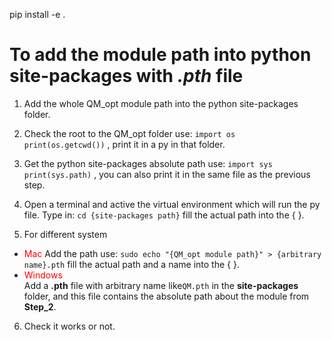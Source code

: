 pip install -e .





# To add the module path into python site-packages with ***.pth*** file
1. Add the whole QM_opt module path into the python site-packages folder. 
2. Check the root to the QM_opt folder use: 
    `import os`  
    `print(os.getcwd())`
    , print it in a py in that folder.
3. Get the python site-packages absolute path use:
    `import sys`
    `print(sys.path)`
    , you can also print it in the same file as the previous step.
    
4. Open a terminal and active the virtual environment which will run the py file. Type in:
    `cd {site-packages path}`
    fill the actual path into the { }.
5. For different system
- <span style="color:red">Mac</span>
Add the path use:
    `sudo echo "{QM_opt module path}" > {arbitrary name}.pth`
    fill the actual path and a name into the { }.
- <span style="color:red">Windows</span>  
Add a **.pth** file with arbitrary name like`QM.pth` in the **site-packages** folder, and this file contains the absolute path about the module from __Step_2__.
6. Check it works or not.
    